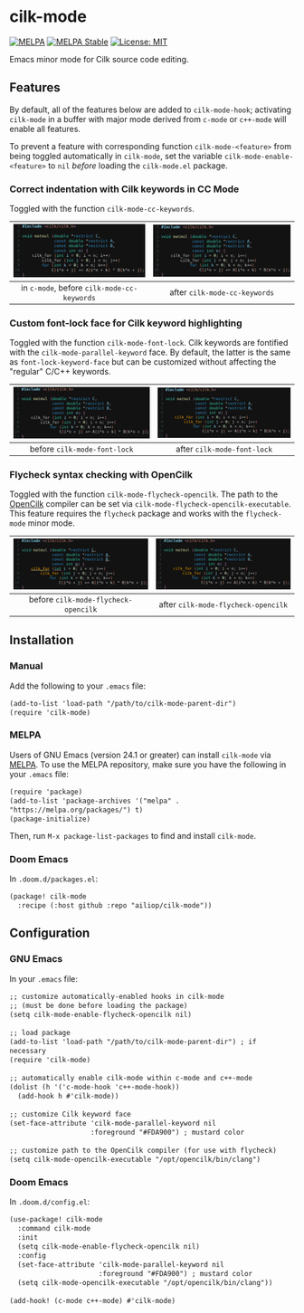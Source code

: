 # cilk-mode

[![MELPA](https://melpa.org/packages/cilk-mode-badge.svg)](https://melpa.org/#/cilk-mode)
[![MELPA Stable](https://stable.melpa.org/packages/cilk-mode-badge.svg)](https://stable.melpa.org/#/cilk-mode)
[![License: MIT](https://img.shields.io/badge/License-MIT-yellow.svg)](https://opensource.org/licenses/MIT)

Emacs minor mode for Cilk source code editing.


## Features

By default, all of the features below are added to `cilk-mode-hook`;
activating `cilk-mode` in a buffer with major mode derived from `c-mode` or
`c++-mode` will enable all features.

To prevent a feature with corresponding function `cilk-mode-<feature>` from
being toggled automatically in `cilk-mode`, set the variable
`cilk-mode-enable-<feature>` to `nil` *before* loading the `cilk-mode.el`
package.

### Correct indentation with Cilk keywords in CC Mode 

Toggled with the function `cilk-mode-cc-keywords`.

| ![](screenshots/cilk-mode-example_cc-off_font-off_flycheck-on.png) | ![](screenshots/cilk-mode-example_cc-on_font-off_flycheck-on.png) |
|:------------------------------------------------------------------:|:-----------------------------------------------------------------:|
| in `c-mode`, before `cilk-mode-cc-keywords`                        | after `cilk-mode-cc-keywords`                                     |

### Custom font-lock face for Cilk keyword highlighting

Toggled with the function `cilk-mode-font-lock`.  Cilk keywords are fontified
with the `cilk-mode-parallel-keyword` face.  By default, the latter is the
same as `font-lock-keyword-face` but can be customized without affecting the
"regular" C/C++ keywords.

| ![](screenshots/cilk-mode-example_cc-on_font-off_flycheck-on.png) | ![](screenshots/cilk-mode-example_cc-on_font-on_flycheck-on.png) |
|:-----------------------------------------------------------------:|:----------------------------------------------------------------:|
| before `cilk-mode-font-lock`                                      | after `cilk-mode-font-lock`                                      |

### Flycheck syntax checking with OpenCilk

Toggled with the function `cilk-mode-flycheck-opencilk`.  The path to the
[OpenCilk](https://opencilk.org) compiler can be set via
`cilk-mode-flycheck-opencilk-executable`.  This feature requires the
`flycheck` package and works with the `flycheck-mode` minor mode.

| ![](screenshots/cilk-mode-example_cc-on_font-on_flycheck-off.png) | ![](screenshots/cilk-mode-example_cc-on_font-on_flycheck-on.png) |
|:-----------------------------------------------------------------:|:----------------------------------------------------------------:|
| before `cilk-mode-flycheck-opencilk`                                     | after `cilk-mode-flycheck-opencilk`                              |


## Installation

### Manual

Add the following to your `.emacs` file:

``` emacs-lisp
(add-to-list 'load-path "/path/to/cilk-mode-parent-dir")
(require 'cilk-mode)
```

### MELPA

Users of GNU Emacs (version 24.1 or greater) can install `cilk-mode` via
[MELPA](https://melpa.org/#/getting-started).  To use the MELPA repository,
make sure you have the following in your `.emacs` file:

``` emacs-lisp
(require 'package)
(add-to-list 'package-archives '("melpa" . "https://melpa.org/packages/") t)
(package-initialize)
```

Then, run `M-x package-list-packages` to find and install `cilk-mode`.

### Doom Emacs

In `.doom.d/packages.el`:

``` emacs-lisp
(package! cilk-mode
  :recipe (:host github :repo "ailiop/cilk-mode"))
```


## Configuration

### GNU Emacs

In your `.emacs` file:

``` emacs-lisp
;; customize automatically-enabled hooks in cilk-mode
;; (must be done before loading the package)
(setq cilk-mode-enable-flycheck-opencilk nil)

;; load package
(add-to-list 'load-path "/path/to/cilk-mode-parent-dir") ; if necessary
(require 'cilk-mode)

;; automatically enable cilk-mode within c-mode and c++-mode
(dolist (h '('c-mode-hook 'c++-mode-hook))
  (add-hook h #'cilk-mode))
  
;; customize Cilk keyword face
(set-face-attribute 'cilk-mode-parallel-keyword nil
                    :foreground "#FDA900") ; mustard color
                                                
;; customize path to the OpenCilk compiler (for use with flycheck)
(setq cilk-mode-opencilk-executable "/opt/opencilk/bin/clang")
```

### Doom Emacs

In `.doom.d/config.el`:

``` emacs-lisp
(use-package! cilk-mode
  :command cilk-mode
  :init
  (setq cilk-mode-enable-flycheck-opencilk nil)
  :config
  (set-face-attribute 'cilk-mode-parallel-keyword nil
                      :foreground "#FDA900") ; mustard color
  (setq cilk-mode-opencilk-executable "/opt/opencilk/bin/clang"))

(add-hook! (c-mode c++-mode) #'cilk-mode)
```
